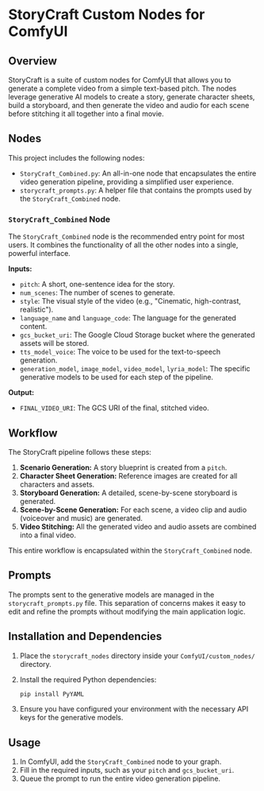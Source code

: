 # StoryCraft Custom Nodes for ComfyUI

## Overview

StoryCraft is a suite of custom nodes for ComfyUI that allows you to generate a complete video from a simple text-based pitch. The nodes leverage generative AI models to create a story, generate character sheets, build a storyboard, and then generate the video and audio for each scene before stitching it all together into a final movie.

## Nodes

This project includes the following nodes:

*   `StoryCraft_Combined.py`: An all-in-one node that encapsulates the entire video generation pipeline, providing a simplified user experience.
*   `storycraft_prompts.py`: A helper file that contains the prompts used by the `StoryCraft_Combined` node.

### `StoryCraft_Combined` Node

The `StoryCraft_Combined` node is the recommended entry point for most users. It combines the functionality of all the other nodes into a single, powerful interface.

**Inputs:**

*   `pitch`: A short, one-sentence idea for the story.
*   `num_scenes`: The number of scenes to generate.
*   `style`: The visual style of the video (e.g., "Cinematic, high-contrast, realistic").
*   `language_name` and `language_code`: The language for the generated content.
*   `gcs_bucket_uri`: The Google Cloud Storage bucket where the generated assets will be stored.
*   `tts_model_voice`: The voice to be used for the text-to-speech generation.
*   `generation_model`, `image_model`, `video_model`, `lyria_model`: The specific generative models to be used for each step of the pipeline.

**Output:**

*   `FINAL_VIDEO_URI`: The GCS URI of the final, stitched video.

## Workflow

The StoryCraft pipeline follows these steps:

1.  **Scenario Generation:** A story blueprint is created from a `pitch`.
2.  **Character Sheet Generation:** Reference images are created for all characters and assets.
3.  **Storyboard Generation:** A detailed, scene-by-scene storyboard is generated.
4.  **Scene-by-Scene Generation:** For each scene, a video clip and audio (voiceover and music) are generated.
5.  **Video Stitching:** All the generated video and audio assets are combined into a final video.

This entire workflow is encapsulated within the `StoryCraft_Combined` node.

## Prompts

The prompts sent to the generative models are managed in the `storycraft_prompts.py` file. This separation of concerns makes it easy to edit and refine the prompts without modifying the main application logic.

## Installation and Dependencies

1.  Place the `storycraft_nodes` directory inside your `ComfyUI/custom_nodes/` directory.
2.  Install the required Python dependencies:

    ```bash
    pip install PyYAML
    ```

3.  Ensure you have configured your environment with the necessary API keys for the generative models.

## Usage

1.  In ComfyUI, add the `StoryCraft_Combined` node to your graph.
2.  Fill in the required inputs, such as your `pitch` and `gcs_bucket_uri`.
3.  Queue the prompt to run the entire video generation pipeline.
